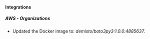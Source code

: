 
#### Integrations

##### AWS - Organizations

- Updated the Docker image to: *demisto/boto3py3:1.0.0.4885637*.

